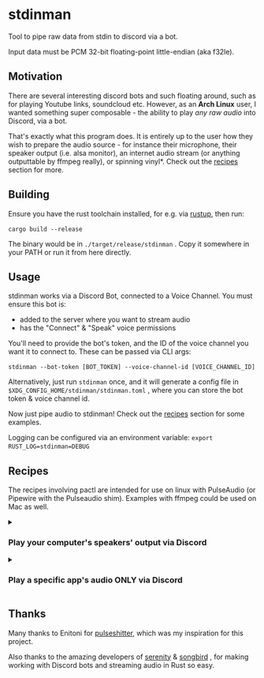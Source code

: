 # stdinman

Tool to pipe raw data from stdin to discord via a bot.

Input data must be PCM 32-bit floating-point little-endian (aka f32le).

## Motivation

There are several interesting discord bots and such floating around, such as for playing Youtube links, soundcloud etc. However, as an **Arch Linux** user, I wanted something super composable - the ability to play _any raw audio_ into Discord, via a bot.

That's exactly what this program does. It is entirely up to the user how they wish to prepare the audio source - for instance their microphone, their speaker output (i.e. alsa monitor), an internet audio stream (or anything outputtable by ffmpeg really), or spinning vinyl*. Check out the [recipes](#recipes) section for more.

## Building

Ensure you have the rust toolchain installed, for e.g. via [rustup](https://rustup.rs/), then run:

```
cargo build --release
```

The binary would be in `./target/release/stdinman` . Copy it somewhere in your PATH or run it from here directly.

## Usage

stdinman works via a Discord Bot, connected to a Voice Channel. You must ensure this bot is:

* added to the server where you want to stream audio
* has the "Connect" & "Speak" voice permissions

You'll need to provide the bot's token, and the ID of the voice channel you want it to connect to. These can be passed via CLI args:

```
stdinman --bot-token [BOT_TOKEN] --voice-channel-id [VOICE_CHANNEL_ID]
```

Alternatively, just run `stdinman` once, and it will generate a config file in `$XDG_CONFIG_HOME/stdinman/stdinman.toml` , where you can store the bot token & voice channel id.

Now just pipe audio to stdinman! Check out the [recipes](#recipes) section for some examples.

Logging can be configured via an environment variable: `export RUST_LOG=stdinman=DEBUG`

## Recipes

The recipes involving pactl are intended for use on linux with PulseAudio (or Pipewire with the Pulseaudio shim). Examples with ffmpeg could be used on Mac as well.

<details>

<summary><h3>Play your computer's speakers' output via Discord</h3></summary>

_Note: If you're in the VC on the same computer, you would hear a kind of "echo" on the audio - first your headphones / speakers, and then the audio from discord with some latency. In such situations, it is recommended to output the audio to a virtual sink, and then play that via the bot (see the next recipe). This has the additional advantage of sharing a specific application's audio instead of the whole system._

You can use `pactl` to view the monitor input corresponding to your speakers:

```
$ pactl list short sources
77	alsa_output.pci-0000_00_1f.3.3.analog-stereo.monitor	PipeWire	s32le 2ch 48000Hz	SUSPENDED
78	alsa_input.pci-0000_00_1f.3.3.analog-stereo	PipeWire	s32le 2ch 48000Hz	SUSPENDED
```

In this case, `alsa_output.pci-0000_00_1f.3.3.analog-stereo.monitor` is the speakers' monitor. To use it with stdinman:

```
parec -d alsa_output.pci-0000_00_1f.3.3.analog-stereo.monitor --format=float32le --rate=48000 | stdinman
```
</details>

<details>

<summary><h3>Play a specific app's audio ONLY via Discord</h3></summary>

This would route all audio from the app to the virtual sink, who's monitor you can then pass to `stdinman` to stream to Discord.

To do this, we first need to create a virtual sink via `pactl`. You can replace `stdinman-demo` with whatever name you want.

```
pactl load-module module-null-sink media.class=Audio/Sink sink_name=stdinman-demo channel_map=left,right
```

Then, using some GUI like `pavucontrol` , set the output of the program to this new sink: 

![changing the output of a program to the new sink](./assets/select_output.png)

_(Note: you won't be able to hear this application on your normal speakers anymore)_

Then, use this sink's monitor with `parec` and pass the output to stdinman!

```
parec -d stdinman-demo.monitor --format=float32le --rate=48000 | stdinman
```
</details>


## Thanks

Many thanks to Enitoni for [pulseshitter](https://github.com/Enitoni/pulseshitter), which was my inspiration for this project.

Also thanks to the amazing developers of [serenity](https://github.com/serenity-rs/serenity/) & [songbird](https://github.com/serenity-rs/songbird/) , for making working with Discord bots and streaming audio in Rust so easy.
